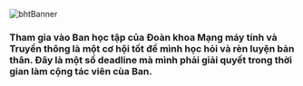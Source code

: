 ![bhtBanner](https://user-images.githubusercontent.com/53972592/142155428-c211d8c1-0900-40b6-af2a-af7b80c229ca.png)
 ### Tham gia vào Ban học tập của Đoàn khoa Mạng máy tính và Truyền thông là một cơ hội tốt để mình học hỏi và rèn luyện bản thân. Đây là một số deadline mà mình phải giải quyết trong thời gian làm cộng tác viên cùa Ban.
